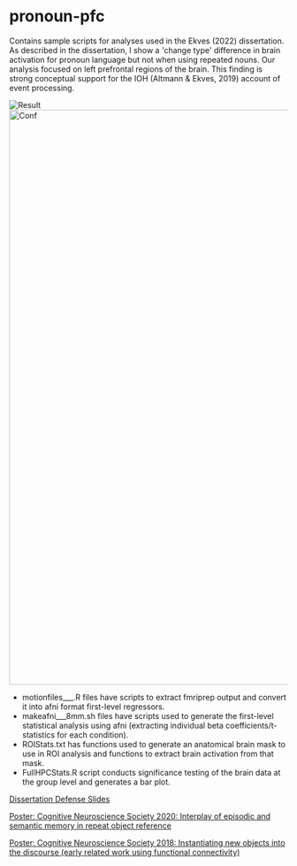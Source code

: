 # pronoun-pfc
Contains sample scripts for analyses used in the Ekves (2022) dissertation.
As described in the dissertation, I show a 'change type' difference in brain activation for pronoun language but not when using repeated nouns. Our analysis focused on left prefrontal regions of the brain. This finding is strong conceptual support for the IOH (Altmann & Ekves, 2019) account of event processing. 
 
  ![Result](https://github.com/zekves/pronoun-pfc/assets/19574353/99cd3f74-7b84-47d1-b50f-7aeb3e731811)
<img width="1039" alt="Conf" src="https://github.com/zekves/pronoun-pfc/assets/19574353/cf8376d2-a872-43fd-938a-1e4a2ec8e4f8">

- motionfiles___.R files have scripts to extract fmriprep output and convert it into afni format first-level regressors.
- makeafni___8mm.sh files have scripts used to generate the first-level statistical analysis using afni (extracting individual beta coefficients/t-statistics for each condition).
- ROIStats.txt has functions used to generate an anatomical brain mask to use in ROI analysis and functions to extract brain activation from that mask.
- FullHPCStats.R script conducts significance testing of the brain data at the group level and generates a bar plot.

[Dissertation Defense Slides](https://github.com/zekves/pronoun-pfc/blob/main/Diss.pdf)

[Poster: Cognitive Neuroscience Society 2020: Interplay of episodic and semantic memory in repeat object reference](https://github.com/zekves/pronoun-pfc/blob/main/Ekves_CNS20.pdf)

[Poster: Cognitive Neuroscience Society 2018: Instantiating new objects into the discourse (early related work using functional connectivity)](https://github.com/zekves/pronoun-pfc/blob/main/Ekves_CNS18_Final.pdf)

